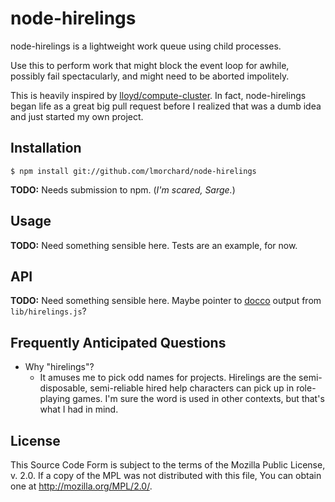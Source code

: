 node-hirelings
==============

node-hirelings is a lightweight work queue using child processes. 

Use this to perform work that might block the event loop for awhile, possibly
fail spectacularly, and might need to be aborted impolitely.

This is heavily inspired by [lloyd/compute-cluster](https://github.com/lloyd/node-compute-cluster).
In fact, node-hirelings began life as a great big pull request before I
realized that was a dumb idea and just started my own project.

Installation
------------

````
$ npm install git://github.com/lmorchard/node-hirelings
````

**TODO:** Needs submission to npm. (*I'm scared, Sarge.*)

Usage
-----

**TODO:** Need something sensible here. Tests are an example, for now.

API
---

**TODO:** Need something sensible here. Maybe pointer to
[docco](http://jashkenas.github.com/docco/) output from `lib/hirelings.js`?

Frequently Anticipated Questions
--------------------------------

* Why "hirelings"?
    * It amuses me to pick odd names for projects. Hirelings are the
      semi-disposable, semi-reliable hired help characters can pick up in
      role-playing games. I'm sure the word is used in other contexts, but that's
      what I had in mind.

License
-------

This Source Code Form is subject to the terms of the Mozilla Public License, v.
2.0. If a copy of the MPL was not distributed with this file, You can obtain
one at http://mozilla.org/MPL/2.0/.
